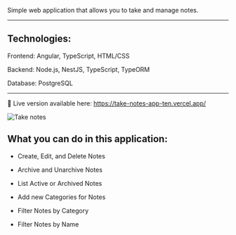 Simple web application that allows you to take and manage notes.
_________________________________

<h2>Technologies:</h2>

Frontend:
Angular, TypeScript, HTML/CSS

Backend:
Node.js, NestJS, TypeScript, TypeORM

Database:
PostgreSQL

_________________________________

🚀 Live version available here: https://take-notes-app-ten.vercel.app/

![Take notes](https://github.com/user-attachments/assets/b6f85607-a31a-42d7-8da1-9a6a631c054c)

<h2>What you can do in this application:</h2>

* Create, Edit, and Delete Notes

* Archive and Unarchive Notes

* List Active or Archived Notes

* Add new Categories for Notes

* Filter Notes by Category

* Filter Notes by Name
